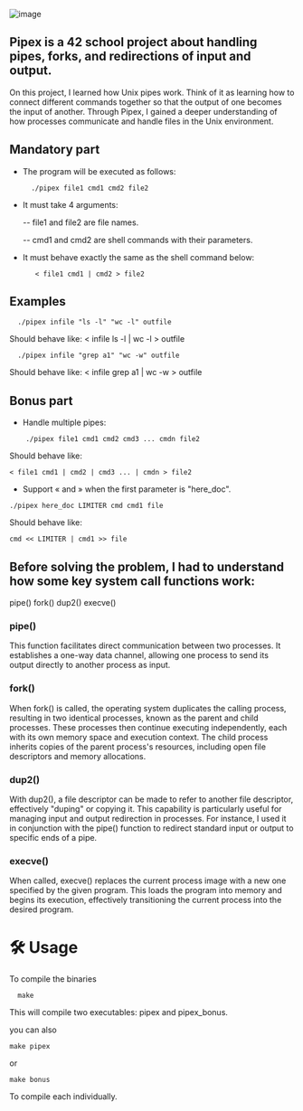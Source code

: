 ![image](https://github.com/user-attachments/assets/2d56350e-8520-46a4-a5be-9307b7414495)


## Pipex is a 42 school project about handling pipes, forks, and redirections of input and output.


On this project, I learned how Unix pipes work. Think of it as learning how to connect different commands together so that the output of one becomes the input of another. Through Pipex, I gained a deeper understanding of how processes communicate and handle files in the Unix environment.
## Mandatory part

- The program will be executed as follows:

        ./pipex file1 cmd1 cmd2 file2

- It must take 4 arguments:

    -- file1 and file2 are file names.

    -- cmd1 and cmd2 are shell commands with their parameters.

- It must behave exactly the same as the shell command below:

         < file1 cmd1 | cmd2 > file2


## Examples

```
  ./pipex infile "ls -l" "wc -l" outfile
```
Should behave like: < infile ls -l | wc -l > outfile

```
  ./pipex infile "grep a1" "wc -w" outfile
```
Should behave like: < infile grep a1 | wc -w > outfile



## Bonus part

 -  Handle multiple pipes:
```
    ./pipex file1 cmd1 cmd2 cmd3 ... cmdn file2
```

Should behave like:
```
< file1 cmd1 | cmd2 | cmd3 ... | cmdn > file2

```

- Support « and » when the first parameter is "here_doc".

```
./pipex here_doc LIMITER cmd cmd1 file
```
Should behave like:
```
cmd << LIMITER | cmd1 >> file
```
## Before solving the problem, I had to understand how some key system call functions work:

pipe()
fork()
dup2()
execve()






### pipe()

This function facilitates direct communication between two processes. It establishes a one-way data channel, allowing one process to send its output directly to another process as input.

### fork()

When fork() is called, the operating system duplicates the calling process, resulting in two identical processes, known as the parent and child processes. These processes then continue executing independently, each with its own memory space and execution context. The child process inherits copies of the parent process's resources, including open file descriptors and memory allocations.

### dup2()

With dup2(), a file descriptor can be made to refer to another file descriptor, effectively "duping" or copying it. This capability is particularly useful for managing input and output redirection in processes. For instance, I used it in conjunction with the pipe() function to redirect standard input or output to specific ends of a pipe.

### execve()

When called, execve() replaces the current process image with a new one specified by the given program. This loads the program into memory and begins its execution, effectively transitioning the current process into the desired program.

# 🛠️ Usage

To compile the binaries

```
  make
```
This will compile two executables: pipex and pipex_bonus.

you can also
```
make pipex
```
or
```
make bonus
```
To compile each individually.
